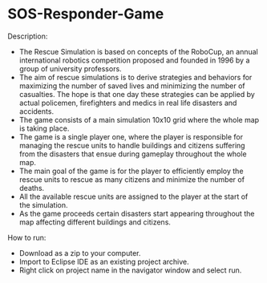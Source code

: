# SOS-Responder-Game

Description:
- The Rescue Simulation is based on concepts of the RoboCup, an annual international robotics competition proposed and founded in 1996 by a group of university professors.
- The aim of rescue simulations is to derive strategies and behaviors for maximizing the number of saved lives and minimizing the number of casualties. The hope is that one day these strategies can be applied by actual policemen, firefighters and medics in real life disasters and accidents.
- The game consists of a main simulation 10x10 grid where the whole map is taking place.
- The game is a single player one, where the player is responsible for managing the rescue units to handle buildings and citizens suffering from the disasters that ensue during gameplay throughout the whole map. 
- The main goal of the game is for the player to efficiently employ the rescue units to rescue as many citizens and minimize the number of deaths. 
- All the available rescue units are assigned to the player at the start of the simulation. 
- As the game proceeds certain disasters start appearing throughout the map affecting different buildings and citizens.

How to run:
- Download as a zip to your computer.
- Import to Eclipse IDE as an existing project archive.
- Right click on project name in the navigator window and select run.
